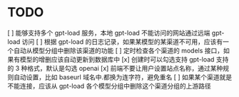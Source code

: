 # TODO

[ ] 能够支持多个 gpt-load 服务，本地 gpt-load 不能访问的网站通过远端 gpt-load 访问
[ ] 根据 gpt-load 的日志记录，如果某模型的某渠道不可用，应该有一个自动从模型分组中删除该渠道的功能
[ ] 定时检查各个渠道的 models 接口，如果有模型的增删应该自动更新到数据库中
[x] 创建时可以勾选支持 gpt-load 支持的 3 种格式，默认是勾选 openai
[x] 前端不要让用户设置站点名称，通过某种规则自动设置，比如 baseurl 域名中.都换为连字符，避免重名
[ ] 如果某个渠道就是不能连接，应该从 gpt-load 各个模型分组中删除这个渠道分组的上游路径
